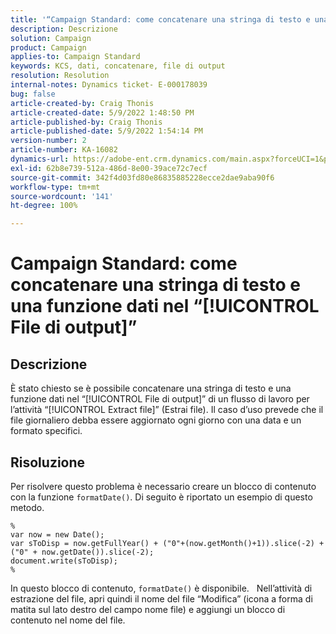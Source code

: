 ```yaml
---
title: '“Campaign Standard: come concatenare una stringa di testo e una funzione dati nel ‘[!UICONTROL File di output]’”'
description: Descrizione
solution: Campaign
product: Campaign
applies-to: Campaign Standard
keywords: KCS, dati, concatenare, file di output
resolution: Resolution
internal-notes: Dynamics ticket- E-000178039
bug: false
article-created-by: Craig Thonis
article-created-date: 5/9/2022 1:48:50 PM
article-published-by: Craig Thonis
article-published-date: 5/9/2022 1:54:14 PM
version-number: 2
article-number: KA-16082
dynamics-url: https://adobe-ent.crm.dynamics.com/main.aspx?forceUCI=1&pagetype=entityrecord&etn=knowledgearticle&id=abd60abc-9ecf-ec11-a7b5-00224809c196
exl-id: 62b8e739-512a-486d-8e00-39ace72c7ecf
source-git-commit: 342f4d03fd80e86835885228ecce2dae9aba90f6
workflow-type: tm+mt
source-wordcount: '141'
ht-degree: 100%

---
```


# Campaign Standard: come concatenare una stringa di testo e una funzione dati nel “[!UICONTROL File di output]”

## Descrizione


È stato chiesto se è possibile concatenare una stringa di testo e una funzione dati nel “[!UICONTROL File di output]” di un flusso di lavoro per l’attività “[!UICONTROL Extract file]” (Estrai file). Il caso d’uso prevede che il file giornaliero debba essere aggiornato ogni giorno con una data e un formato specifici.


## Risoluzione


Per risolvere questo problema è necessario creare un blocco di contenuto con la funzione `formatDate()`. Di seguito è riportato un esempio di questo metodo.

```
%
var now = new Date();
var sToDisp = now.getFullYear() + ("0"+(now.getMonth()+1)).slice(-2) + ("0" + now.getDate()).slice(-2);
document.write(sToDisp);
%
```

In questo blocco di contenuto, `formatDate()` è disponibile.
 
Nell’attività di estrazione del file, apri quindi il nome del file “Modifica” (icona a forma di matita sul lato destro del campo nome file) e aggiungi un blocco di contenuto nel nome del file.
